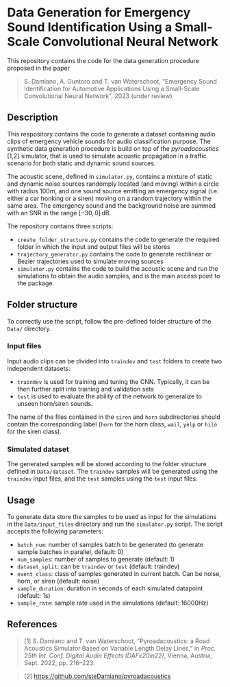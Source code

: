 # Data Generation for Emergency Sound Identification Using a Small-Scale Convolutional Neural Network
This repository contains the code for the data generation procedure proposed in the paper
>S. Damiano, A. Guntoro and T. van Waterschoot, "Emergency Sound Identification for Automotive Applications Using a Small-Scale Convolutional Neural Network", 2023 (under review)


## Description
This respository contains the code to generate a dataset containing audio clips of emergency vehicle sounds for audio classification purpose. The synthetic data generation procedure is build on top of the *pyroadacoustics* [1,2] simulator, that is used to simulate acoustic propagation in a traffic scenario for both static and dynamic sound sources.

The acoustic scene, defined in `simulator.py`, contains a mixture of static and dynamic noise sources randomply located (and moving) within a circle with radius 100m, and one sound source emitting an emergency signal (i.e. either a car honking or a siren) moving on a random trajectory within the same area. The emergency sound and the background noise are summed with an SNR in the range $[-30, 0]\,\mathrm{dB}$.

The repository contains three scripts:
- `create_folder_structure.py` contains the code to generate the required folder in which the input and output files will be stores
- `trajectory_generator.py` contains the code to generate rectilinear or Bezier trajectories used to simulate moving sources
- `simulator.py` contains the code to build the acoustic scene and run the simulations to obtain the audio samples, and is the main access point to the package.

## Folder structure
To correctly use the script, follow the pre-defined folder structure of the `Data/` directory.

### Input files
Input audio clips can be divided into `traindev` and `test` folders to create two independent datasets:
- `traindev` is used for training and tuning the CNN. Typically, it can be then further split into training and validation sets
- `test` is used to evaluate the ability of the network to generalize to unseen horn/siren sounds.

The name of the files contained in the `siren` and `horn` subdirectories should contain the corresponding label (`horn` for the horn class, `wail`, `yelp` or `hilo` for the siren class).

### Simulated dataset
The generated samples will be stored according to the folder structure defined in `Data/dataset`. The `traindev` samples will be generated using the `traindev` input files, and the `test` samples using the `test` input files.

## Usage
To generate data store the samples to be used as input for the simulations in the `Data/input_files` directory and run the `simulator.py` script. The script accepts the following parameters:
- `batch_num`: number of samples batch to be generated (to generate sample batches in parallel, default: 0)
- `num_samples`: number of samples to generate (default: 1)
- `dataset_split`: can be `traindev` or `test` (default: traindev)
- `event_class`: class of samples generated in current batch. Can be noise, horn, or siren (default: noise)
- `sample_duration`: duration in seconds of each simulated datapoint (default: 1s)
- `sample_rate`: sample rate used in the simulations (default: 16000Hz)

## References
>[1] S. Damiano and T. van Waterschoot, “Pyroadacoustics: a Road Acoustics Simulator Based on Variable Length Delay Lines,” in *Proc. 25th Int. Conf. Digital Audio Effects (DAFx20in22)*, Vienna, Austria, Sept. 2022, pp. 216–223.

>[2] https://github.com/steDamiano/pyroadacoustics 
